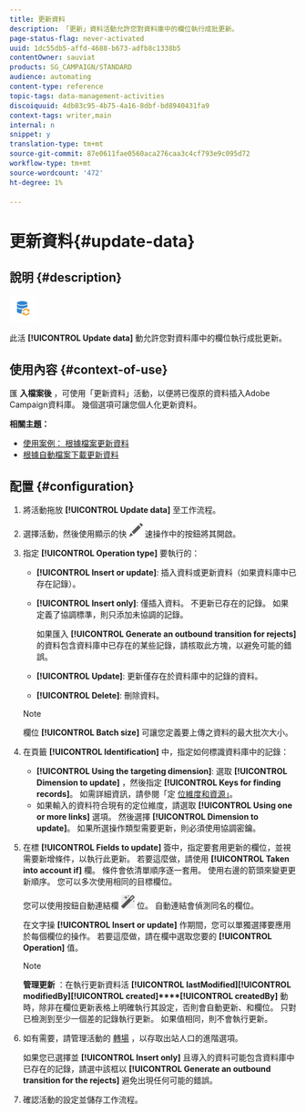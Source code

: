```yaml
---
title: 更新資料
description: 「更新」資料活動允許您對資料庫中的欄位執行成批更新。
page-status-flag: never-activated
uuid: 1dc55db5-affd-4688-b673-adfb8c1338b5
contentOwner: sauviat
products: SG_CAMPAIGN/STANDARD
audience: automating
content-type: reference
topic-tags: data-management-activities
discoiquuid: 4db83c95-4b75-4a16-8dbf-bd8940431fa9
context-tags: writer,main
internal: n
snippet: y
translation-type: tm+mt
source-git-commit: 87e0611fae0560aca276caa3c4cf793e9c095d72
workflow-type: tm+mt
source-wordcount: '472'
ht-degree: 1%

---
```



# 更新資料{#update-data}

## 說明 {#description}

![](assets/data_update.png)

此活 **[!UICONTROL Update data]** 動允許您對資料庫中的欄位執行成批更新。

## 使用內容 {#context-of-use}

匯 **入檔案後** ，可使用「更新資料」活動，以便將已復原的資料插入Adobe Campaign資料庫。 幾個選項可讓您個人化更新資料。

**相關主題：**

* [使用案例： 根據檔案更新資料](../../automating/using/update-database-file.md)
* [根據自動檔案下載更新資料](../../automating/using/update-data-automatic-download.md)

## 配置 {#configuration}

1. 將活動拖放 **[!UICONTROL Update data]** 至工作流程。
1. 選擇活動，然後使用顯示的快 ![](assets/edit_darkgrey-24px.png) 速操作中的按鈕將其開啟。
1. 指定 **[!UICONTROL Operation type]** 要執行的：

   * **[!UICONTROL Insert or update]**: 插入資料或更新資料（如果資料庫中已存在記錄）。
   * **[!UICONTROL Insert only]**: 僅插入資料。 不更新已存在的記錄。 如果定義了協調標準，則只添加未協調的記錄。

      如果匯入 **[!UICONTROL Generate an outbound transition for rejects]** 的資料包含資料庫中已存在的某些記錄，請核取此方塊，以避免可能的錯誤。

   * **[!UICONTROL Update]**: 更新僅存在於資料庫中的記錄的資料。
   * **[!UICONTROL Delete]**: 刪除資料。
   >[!NOTE]
   >
   >欄位 **[!UICONTROL Batch size]** 可讓您定義要上傳之資料的最大批次大小。

1. 在頁籤 **[!UICONTROL Identification]** 中，指定如何標識資料庫中的記錄：

   * **[!UICONTROL Using the targeting dimension]**: 選取 **[!UICONTROL Dimension to update]** ，然後指定 **[!UICONTROL Keys for finding records]**。 如需詳細資訊，請參閱「定 [位維度和資源」](../../automating/using/query.md#targeting-dimensions-and-resources)。
   * 如果輸入的資料符合現有的定位維度，請選取 **[!UICONTROL Using one or more links]** 選項。 然後選擇 **[!UICONTROL Dimension to update]**。
   如果所選操作類型需要更新，則必須使用協調密鑰。

1. 在標 **[!UICONTROL Fields to update]** 簽中，指定要套用更新的欄位，並視需要新增條件，以執行此更新。 若要這麼做，請使用 **[!UICONTROL Taken into account if]** 欄。 條件會依清單順序逐一套用。 使用右邊的箭頭來變更更新順序。 您可以多次使用相同的目標欄位。

   您可以使用按鈕自動連結欄 ![](assets/wkf_magic_wand-24px.png) 位。 自動連結會偵測同名的欄位。

   在文字操 **[!UICONTROL Insert or update]** 作期間，您可以單獨選擇要應用於每個欄位的操作。 若要這麼做，請在欄中選取您要的 **[!UICONTROL Operation]** 值。

   >[!NOTE]
   >
   >**管理更新** ：在執行更新資料活 **[!UICONTROL lastModified]****[!UICONTROL modifiedBy]****[!UICONTROL created]****[!UICONTROL createdBy]** 動時，除非在欄位更新表格上明確執行其設定，否則會自動更新、和欄位。 只對已檢測到至少一個差的記錄執行更新。 如果值相同，則不會執行更新。

1. 如有需要，請管理活動的 [轉場](../../automating/using/activity-properties.md) ，以存取出站人口的進階選項。

   如果您已選擇並 **[!UICONTROL Insert only]** 且導入的資料可能包含資料庫中已存在的記錄，請選中該框以 **[!UICONTROL Generate an outbound transition for the rejects]** 避免出現任何可能的錯誤。

1. 確認活動的設定並儲存工作流程。
